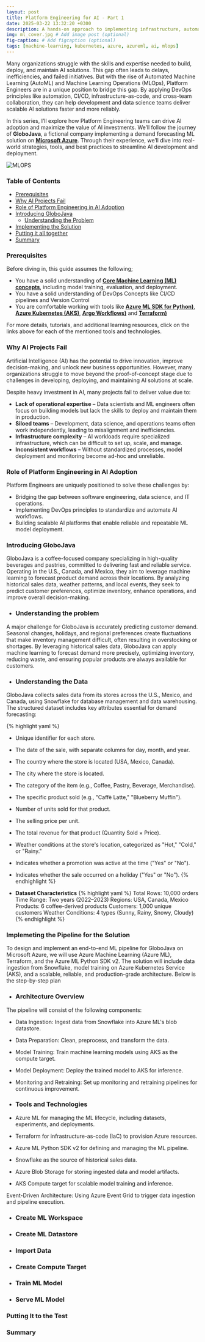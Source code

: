 ```yaml
---
layout: post
title: Platform Engineering for AI - Part 1
date: 2025-03-22 13:32:20 +0300
description: A hands-on approach to implementing infrastructure, automation, and governance for AI/ML projects on Azure
img: ml_cover.jpg # Add image post (optional)
fig-caption: # Add figcaption (optional)
tags: [machine-learning, kubernetes, azure, azureml, ai, mlops]
---
```

Many organizations struggle with the skills and expertise needed to build, deploy, and maintain AI solutions. This gap often leads to delays, inefficiencies, and failed initiatives. But with the rise of Automated Machine Learning (AutoML) and Machine Learning Operations (MLOps), Platform Engineers are in a unique position to bridge this gap. By applying DevOps principles like automation, CI/CD, infrastructure-as-code, and cross-team collaboration, they can help development and data science teams deliver scalable AI solutions faster and more reliably.

In this series, I’ll explore how Platform Engineering teams can drive AI adoption and maximize the value of AI investments. We’ll follow the journey of **GloboJava**, a fictional company implementing a demand forecasting ML solution on **[Microsoft Azure](https://azure.microsoft.com/)**. Through their experience, we’ll dive into real-world strategies, tools, and best practices to streamline AI development and deployment.

![MLOPS](https://github.com/user-attachments/assets/125c7e43-5123-48d0-8835-e9ee98817513)

### Table of Contents
- [Prerequisites](#prerequisites)
- [Why AI Projects Fail](#why-ai-projects-fail)
- [Role of Platform Engineering in AI Adoption](#role-of-platform-engineering-in-ai-adoption)
- [Introducing GloboJava ](#introducing-GloboJava)
   - [Understanding the Problem](#understanding-the-problem)
- [Implementing the Solution](#implementing-the-solution)
- [Putting it all together](#putting-it-to-the-test)
- [Summary ](#summary)

### Prerequisites
Before diving in, this guide assumes the following;
- You have a solid understanding of **[Core Machine Learning (ML) concepts](https://mitsloan.mit.edu/ideas-made-to-matter/machine-learning-explained)**, including model training, evaluation, and deployment. 
- You have a solid understanding of DevOps Concepts like CI/CD pipelines and Version Control
- You are comfortable working with tools like **[Azure ML SDK for Python)](https://learn.microsoft.com/en-us/python/api/overview/azure/ml/?view=azure-ml-py)**, **[Azure Kubernetes (AKS)](https://learn.microsoft.com/en-us/azure/aks/what-is-aks)**, **[Argo Workflows)](https://argoproj.github.io/workflows/)** and **[Terraform)](https://www.terraform.io/)**

For more details, tutorials, and additional learning resources, click on the links above for each of the mentioned tools and technologies.

### Why AI Projects Fail
Artificial Intelligence (AI) has the potential to drive innovation, improve decision-making, and unlock new business opportunities. However, many organizations struggle to move beyond the proof-of-concept stage due to challenges in developing, deploying, and maintaining AI solutions at scale.

Despite heavy investment in AI, many projects fail to deliver value due to:
- **Lack of operational expertise** – Data scientists and ML engineers often focus on building models but lack the skills to deploy and maintain them in production.
- **Siloed teams** – Development, data science, and operations teams often work independently, leading to misalignment and inefficiencies.
- **Infrastructure complexity** – AI workloads require specialized infrastructure, which can be difficult to set up, scale, and manage.
- **Inconsistent workflows** – Without standardized processes, model deployment and monitoring become ad-hoc and unreliable.

### Role of Platform Engineering in AI Adoption
Platform Engineers are uniquely positioned to solve these challenges by:

- Bridging the gap between software engineering, data science, and IT operations.
- Implementing DevOps principles to standardize and automate AI workflows.
- Building scalable AI platforms that enable reliable and repeatable ML model deployment.

### Introducing GloboJava
GloboJava is a coffee-focused company specializing in high-quality beverages and pastries, committed to delivering fast and reliable service. Operating in the U.S., Canada, and Mexico, they aim to leverage machine learning to forecast product demand across their locations. By analyzing historical sales data, weather patterns, and local events, they seek to predict customer preferences, optimize inventory, enhance operations, and improve overall decision-making.

- ### Understanding the problem
A major challenge for GloboJava is accurately predicting customer demand. Seasonal changes, holidays, and regional preferences create fluctuations that make inventory management difficult, often resulting in overstocking or shortages. By leveraging historical sales data, GloboJava can apply machine learning to forecast demand more precisely, optimizing inventory, reducing waste, and ensuring popular products are always available for customers.

- ### Understanding the Data
GloboJava collects sales data from its stores across the U.S., Mexico, and Canada, using Snowflake for database management and data warehousing. The structured dataset includes key attributes essential for demand forecasting:

{% highlight yaml %}
- Unique identifier for each store.
- The date of the sale, with separate columns for day, month, and year.
- The country where the store is located (USA, Mexico, Canada).
- The city where the store is located.
- The category of the item (e.g., Coffee, Pastry, Beverage, Merchandise).
- The specific product sold (e.g., "Caffè Latte," "Blueberry Muffin").
- Number of units sold for that product.
- The selling price per unit.
- The total revenue for that product (Quantity Sold × Price).
- Weather conditions at the store's location, categorized as "Hot," "Cold," or "Rainy."
- Indicates whether a promotion was active at the time ("Yes" or "No").
- Indicates whether the sale occurred on a holiday ("Yes" or "No").
{% endhighlight %}

- **Dataset Characteristics**
{% highlight yaml %}
Total Rows: 10,000 orders
Time Range: Two years (2022–2023)
Regions: USA, Canada, Mexico
Products: 6 coffee-derived products
Customers: 1,000 unique customers
Weather Conditions: 4 types (Sunny, Rainy, Snowy, Cloudy)
{% endhighlight %}

### Implemeting the Pipeline for the Solution
To design and implement an end-to-end ML pipeline for GloboJava on Microsoft Azure, we will use Azure Machine Learning (Azure ML), Terraform, and the Azure ML Python SDK v2. The solution will include data ingestion from Snowflake, model training on Azure Kubernetes Service (AKS), and a scalable, reliable, and production-grade architecture. Below is the step-by-step plan

- ### Architecture Overview
The pipeline will consist of the following components:
- Data Ingestion: Ingest data from Snowflake into Azure ML's blob datastore.
- Data Preparation: Clean, preprocess, and transform the data.
- Model Training: Train machine learning models using AKS as the compute target.
- Model Deployment: Deploy the trained model to AKS for inference.
- Monitoring and Retraining: Set up monitoring and retraining pipelines for continuous improvement.

- ### Tools and Technologies
- Azure ML for managing the ML lifecycle, including datasets, experiments, and deployments.
- Terraform for infrastructure-as-code (IaC) to provision Azure resources.
- Azure ML Python SDK v2 for defining and managing the ML pipeline.
- Snowflake as the source of historical sales data.
- Azure Blob Storage for storing ingested data and model artifacts.
- AKS Compute target for scalable model training and inference.

Event-Driven Architecture: Using Azure Event Grid to trigger data ingestion and pipeline execution.
- ### Create ML Workspace

- ### Create ML Datastore
- ### Import Data
- ### Create Compute Target
- ### Train ML Model
- ### Serve ML Model
### Putting It to the Test
### Summary

